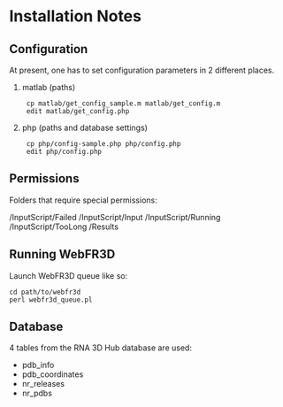 # Installation Notes

## Configuration

At present, one has to set configuration parameters in 2 different places.

1. matlab (paths)

        cp matlab/get_config_sample.m matlab/get_config.m
        edit matlab/get_config.php

2. php (paths and database settings)

        cp php/config-sample.php php/config.php
        edit php/config.php

## Permissions

Folders that require special permissions:

/InputScript/Failed
/InputScript/Input
/InputScript/Running
/InputScript/TooLong
/Results

## Running WebFR3D

Launch WebFR3D queue like so:

    cd path/to/webfr3d
    perl webfr3d_queue.pl

## Database

4 tables from the RNA 3D Hub database are used:

* pdb_info
* pdb_coordinates
* nr_releases
* nr_pdbs
